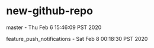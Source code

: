 # new-github-repo
master - Thu Feb 6 15:46:09 PST 2020

feature_push_notifications - Sat Feb  8 00:18:30 PST 2020
